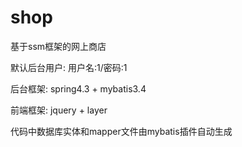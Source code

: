 # shop
基于ssm框架的网上商店

默认后台用户: 用户名:1/密码:1

后台框架: spring4.3 + mybatis3.4

前端框架: jquery + layer

代码中数据库实体和mapper文件由mybatis插件自动生成



